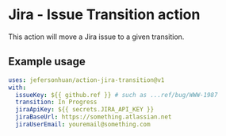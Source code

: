 # Jira - Issue Transition action

This action will move a Jira issue to a given transition.

## Example usage

```yaml
uses: jefersonhuan/action-jira-transition@v1
with:
  issueKey: ${{ github.ref }} # such as ...ref/bug/WWW-1987
  transition: In Progress
  jiraApiKey: ${{ secrets.JIRA_API_KEY }}
  jiraBaseUrl: https://something.atlassian.net
  jiraUserEmail: youremail@something.com
```         
